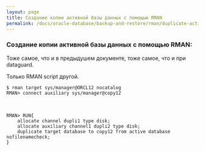 ```yaml
---
layout: page
title: Создание копии активной базы данных с помощью RMAN
permalink: /docs/oracle-database/backup-and-restore/rman/duplicate-active-database/
---
```


### Создание копии активной базы данных с помощью RMAN:

Тоже самое, что и в предыдушем документе, тоже самое, что и при dataguard.

Только RMAN script другой.

    $ rman target sys/manager@ORCL12 nocatalog
    RMAN> connect auxiliary sys/manager@copy12

<br/>

    RMAN> RUN{
        allocate channel dupli1 type disk;
        allocate auxiliary channel1 dupli2 type disk;
        duplicate target database to copy12 from active database nofilenamecheck;
    }
